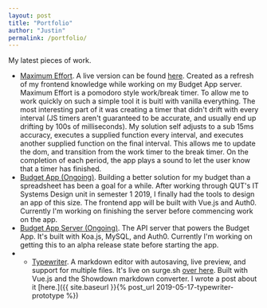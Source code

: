 ```yaml
---
layout: post
title: "Portfolio"
author: "Justin"
permalink: /portfolio/
---
```


My latest pieces of work.

- [Maximum Effort](https://github.com/sjustintaylor/maximum-effort). A live version can be found [here](http://angry-goblin.surge.sh). Created as a refresh of my frontend knowledge while working on my Budget App server. Maximum Effort is a pomodoro style work/break timer. To allow me to work quickly on such a simple tool it is buitl with vanilla everything. The most interesting part of it was creating a timer that didn't drift with every interval (JS timers aren't guaranteed to be accurate, and usually end up drifting by 100s of milliseconds). My solution self adjusts to a sub 15ms accuracy, executes a supplied function every interval, and executes another supplied function on the final interval. This allows me to update the dom, and transition from the work timer to the break timer. On the completion of each period, the app plays a sound to let the user know that a timer has finished.
- [Budget App (Ongoing)](https://github.com/sjustintaylor/budget-app). Building a better solution for my budget than a spreadsheet has been a goal for a while. After working through QUT's IT Systems Design unit in semester 1 2019, I finally had the tools to design an app of this size. The frontend app will be built with Vue.js and Auth0. Currently I'm working on finishing the server before commencing work on the app.
- [Budget App Server (Ongoing)](https://github.com/sjustintaylor/budget-app-server). The API server that powers the Budget App. It's built with Koa.js, MySQL, and Auth0. Currently I'm working on getting this to an alpha release state before starting the app.
- - [Typewriter](https://github.com/sjustintaylor/typewriter). A markdown editor with autosaving, live preview, and support for multiple files. It's live on surge.sh [over here](https://irate-panda.surge.sh/). Built with Vue.js and the Showdown markdown converter. I wrote a post about it [here.]({{ site.baseurl }}{% post_url 2019-05-17-typewriter-prototype %})

